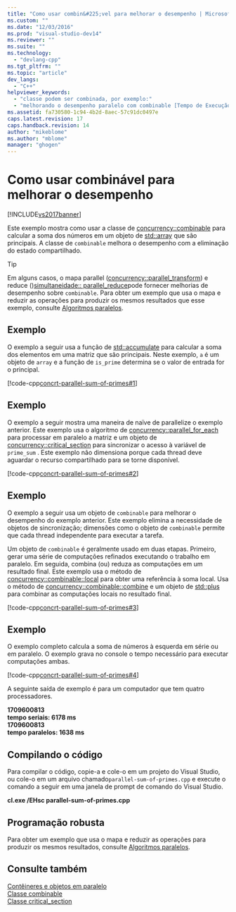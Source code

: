 ```yaml
---
title: "Como usar combin&#225;vel para melhorar o desempenho | Microsoft Docs"
ms.custom: ""
ms.date: "12/03/2016"
ms.prod: "visual-studio-dev14"
ms.reviewer: ""
ms.suite: ""
ms.technology: 
  - "devlang-cpp"
ms.tgt_pltfrm: ""
ms.topic: "article"
dev_langs: 
  - "C++"
helpviewer_keywords: 
  - "classe podem ser combinada, por exemplo:"
  - "melhorando o desempenho paralelo com combinable [Tempo de Execução de Simultaneidade]"
ms.assetid: fa730580-1c94-4b2d-8aec-57c91dc0497e
caps.latest.revision: 17
caps.handback.revision: 14
author: "mikeblome"
ms.author: "mblome"
manager: "ghogen"
---
```

# Como usar combin&#225;vel para melhorar o desempenho
[!INCLUDE[vs2017banner](../../assembler/inline/includes/vs2017banner.md)]

Este exemplo mostra como usar a classe de [concurrency::combinable](../../parallel/concrt/reference/combinable-class.md) para calcular a soma dos números em um objeto de [std::array](../../standard-library/array-class-stl.md) que são principais.  A classe de `combinable` melhora o desempenho com a eliminação do estado compartilhado.  
  
> [!TIP]
>  Em alguns casos, o mapa parallel \([concurrency::parallel\_transform](../Topic/parallel_transform%20Function.md)\) e reduce \(\)[simultaneidade:: parallel\_reduce](../Topic/parallel_reduce%20Function.md)pode fornecer melhorias de desempenho sobre `combinable`.  Para obter um exemplo que usa o mapa e reduzir as operações para produzir os mesmos resultados que esse exemplo, consulte [Algoritmos paralelos](../Topic/Parallel%20Algorithms.md).  
  
## Exemplo  
 O exemplo a seguir usa a função de [std::accumulate](../Topic/accumulate.md) para calcular a soma dos elementos em uma matriz que são principais.  Neste exemplo, `a` é um objeto de `array` e a função de `is_prime` determina se o valor de entrada for o principal.  
  
 [!code-cpp[concrt-parallel-sum-of-primes#1](../../parallel/concrt/codesnippet/CPP/how-to-use-combinable-to-improve-performance_1.cpp)]  
  
## Exemplo  
 O exemplo a seguir mostra uma maneira de naïve de parallelize o exemplo anterior.  Este exemplo usa o algoritmo de [concurrency::parallel\_for\_each](../Topic/parallel_for_each%20Function.md) para processar em paralelo a matriz e um objeto de [concurrency::critical\_section](../../parallel/concrt/reference/critical-section-class.md) para sincronizar o acesso à variável de `prime_sum` .  Este exemplo não dimensiona porque cada thread deve aguardar o recurso compartilhado para se torne disponível.  
  
 [!code-cpp[concrt-parallel-sum-of-primes#2](../../parallel/concrt/codesnippet/CPP/how-to-use-combinable-to-improve-performance_2.cpp)]  
  
## Exemplo  
 O exemplo a seguir usa um objeto de `combinable` para melhorar o desempenho do exemplo anterior.  Este exemplo elimina a necessidade de objetos de sincronização; dimensões como o objeto de `combinable` permite que cada thread independente para executar a tarefa.  
  
 Um objeto de `combinable` é geralmente usado em duas etapas.  Primeiro, gerar uma série de computações refinados executando o trabalho em paralelo.  Em seguida, combina \(ou\) reduza as computações em um resultado final.  Este exemplo usa o método de [concurrency::combinable::local](../Topic/combinable::local%20Method.md) para obter uma referência à soma local.  Usa o método de [concurrency::combinable::combine](../Topic/combinable::combine%20Method.md) e um objeto de [std::plus](../../standard-library/plus-struct.md) para combinar as computações locais no resultado final.  
  
 [!code-cpp[concrt-parallel-sum-of-primes#3](../../parallel/concrt/codesnippet/CPP/how-to-use-combinable-to-improve-performance_3.cpp)]  
  
## Exemplo  
 O exemplo completo calcula a soma de números à esquerda em série ou em paralelo.  O exemplo grava no console o tempo necessário para executar computações ambas.  
  
 [!code-cpp[concrt-parallel-sum-of-primes#4](../../parallel/concrt/codesnippet/CPP/how-to-use-combinable-to-improve-performance_4.cpp)]  
  
 A seguinte saída de exemplo é para um computador que tem quatro processadores.  
  
  **1709600813**  
**tempo seriais: 6178 ms**  
**1709600813**  
**tempo paralelos: 1638 ms**   
## Compilando o código  
 Para compilar o código, copie\-a e cole\-o em um projeto do Visual Studio, ou cole\-o em um arquivo chamado`parallel-sum-of-primes.cpp` e execute o comando a seguir em uma janela de prompt de comando do Visual Studio.  
  
 **cl.exe \/EHsc parallel\-sum\-of\-primes.cpp**  
  
## Programação robusta  
 Para obter um exemplo que usa o mapa e reduzir as operações para produzir os mesmos resultados, consulte [Algoritmos paralelos](../Topic/Parallel%20Algorithms.md).  
  
## Consulte também  
 [Contêineres e objetos em paralelo](../../parallel/concrt/parallel-containers-and-objects.md)   
 [Classe combinable](../../parallel/concrt/reference/combinable-class.md)   
 [Classe critical\_section](../../parallel/concrt/reference/critical-section-class.md)